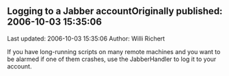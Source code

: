 ## Logging to a Jabber accountOriginally published: 2006-10-03 15:35:06 
Last updated: 2006-10-03 15:35:06 
Author: Willi Richert 
 
If you have long-running scripts on many remote machines and you want to be alarmed if one of them crashes, use the JabberHandler to log it to your account.